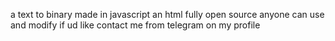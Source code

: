 a text to binary made in javascript an html fully open source anyone can use and modify if ud like contact me from telegram on my profile
